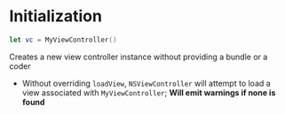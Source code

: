 # Initialization

```swift
let vc = MyViewController()
```

Creates a new view controller instance without providing a bundle or a coder

- Without overriding `loadView`, `NSViewController` will attempt to load a view
  associated with `MyViewController`; **Will emit warnings if none is found**
